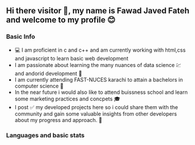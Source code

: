 ## Hi there visitor 👋, my name is Fawad Javed Fateh and welcome to my profile :blush:
### Basic Info
- :computer: I am proficient in c and c++ and am currently working with html,css and javascript to learn basic web development
- I am passionate about learning the many nuances of data science :chart: and  andorid development :vibration_mode:
- I am currently attending FAST-NUCES karachi to attain a bachelors in computer science :school_satchel: 
- In the near future i would also like to attend buissness school and learn some marketing practices and concpets :mortar_board:
- I post :white_check_mark: my developed projects here so i could share them with the community and gain some valuable insights from other developers about my progress and approach. :diamond_shape_with_a_dot_inside:
### Languages and basic stats


<!--
**Fawad-Javed-Fateh/Fawad-Javed-Fateh** is a ✨ _special_ ✨ repository because its `README.md` (this file) appears on your GitHub profile.


-:orange_book:
- 🔭 I’m currently working on ...
- 🌱 I'm currently looking into the fundamentals of enterprise computing and basic data science nuances
- 👯 I’m looking to collaborate on ...
- 🤔 I’m looking for help with ...
- 💬 Ask me about ...
- 📫 How to reach me: ...
- 😄 Pronouns: ...
- ⚡ Fun fact: ...
-->

